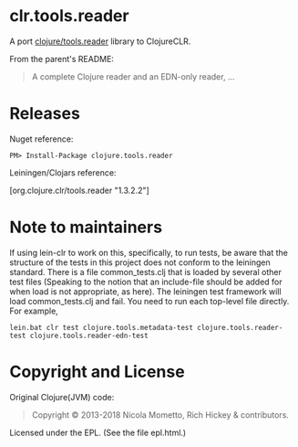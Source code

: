 # clr.tools.reader

A port [ clojure/tools.reader](https://github.com/clojure/tools.reader) library to ClojureCLR.

From the parent's README:

> A complete Clojure reader and an EDN-only reader, ...

# Releases

Nuget reference:

    PM> Install-Package clojure.tools.reader

Leiningen/Clojars reference:

   [org.clojure.clr/tools.reader "1.3.2.2"]


# Note to maintainers

If using lein-clr to work on this, specifically, to run tests, be aware that the structure of the tests in this project does not conform to the leiningen standard.  There is a file common_tests.clj that is loaded by several other test files  (Speaking to the notion that an include-file should be added for when load is not appropriate, as here).  The leiningen test framework will load common_tests.clj and fail.  You need to run each top-level file directly.  For example,

```
lein.bat clr test clojure.tools.metadata-test clojure.tools.reader-test clojure.tools.reader-edn-test
```

# Copyright and License #

Original Clojure(JVM) code: 

> Copyright © 2013-2018 Nicola Mometto, Rich Hickey & contributors.


Licensed under the EPL. (See the file epl.html.)
